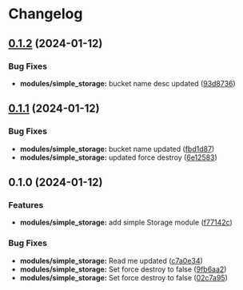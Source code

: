 # Changelog

## [0.1.2](https://github.com/akhilmohan/terraformrelease/compare/simple_storage-v0.1.1...simple_storage-v0.1.2) (2024-01-12)


### Bug Fixes

* **modules/simple_storage:** bucket name desc updated ([93d8736](https://github.com/akhilmohan/terraformrelease/commit/93d873630f1b2e4b4af26f3d03e36bbdf7f8a5c5))

## [0.1.1](https://github.com/akhilmohan/terraformrelease/compare/simple_storage-v0.1.0...simple_storage-v0.1.1) (2024-01-12)


### Bug Fixes

* **modules/simple_storage:** bucket name updated ([fbd1d87](https://github.com/akhilmohan/terraformrelease/commit/fbd1d8761fd3349feb1b5291581ccbff7e093b12))
* **modules/simple_storage:** updated force destroy ([6e12583](https://github.com/akhilmohan/terraformrelease/commit/6e12583aefde426bf3d2d253ce5b04872069a3c0))

## 0.1.0 (2024-01-12)


### Features

* **modules/simple_storage:** add simple Storage module ([f77142c](https://github.com/akhilmohan/terraformrelease/commit/f77142caeda8629e657e93d2cc024875dad3c7d1))


### Bug Fixes

* **modules/simple_storage:** Read me updated ([c7a0e34](https://github.com/akhilmohan/terraformrelease/commit/c7a0e34c02ba3fd315b3dabe820cb4d11ddf7c05))
* **modules/simple_storage:** Set force destroy to false ([9fb6aa2](https://github.com/akhilmohan/terraformrelease/commit/9fb6aa287472997e3f3ca80732bce1c1caee013e))
* **modules/simple_storage:** Set force destroy to false ([02c7a95](https://github.com/akhilmohan/terraformrelease/commit/02c7a9502d5ef948dbc6f8871ade1077ed90bdaa))
